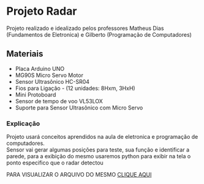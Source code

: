 # Projeto Radar
Projeto realizado e idealizado  pelos professores Matheus Dias (Fundamentos de Eletronica) e Gilberto (Programação de Computadores)

## Materiais
- Placa Arduino UNO
- MG90S Micro Servo Motor
- Sensor Ultrasônico HC-SR04
- Fios para Ligação - (12 unidades: 8Hxm, 3HxH)
- Mini Protoboard
- Sensor de tempo de voo VL53LOX
- Suporte para Sensor Ultrasônico com Micro Servo

### Explicação
Projeto usará conceitos aprendidos na aula de eletronica e programação de computadores. <br>
Sensor vai gerar algumas posições para teste, sua função e identificar a parede, para a exibição do mesmo usaremos python para exibir na tela o ponto especifico que o radar detectou

PARA VISUALIZAR O ARQUIVO DO MESMO <a href="">CLIQUE AQUI </a> 